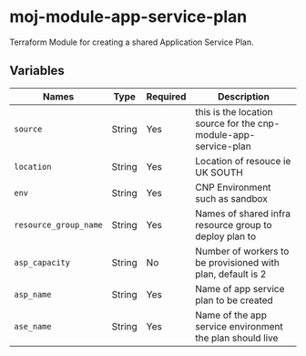 # moj-module-app-service-plan
Terraform Module for creating a shared Application Service Plan.

## Variables

Names | Type | Required | Description
--- | --- | --- | --- |
`source` | String | Yes | this is the location source for the cnp-module-app-service-plan
`location` | String | Yes | Location of resouce ie UK SOUTH
`env` | String | Yes | CNP Environment such as sandbox
`resource_group_name` | String | Yes | Names of shared infra resource group to deploy plan to
`asp_capacity` | String | No | Number of workers to be provisioned with plan, default is 2
`asp_name` | String | Yes | Name of app service plan to be created
`ase_name` | String | Yes | Name of the app service environment the plan should live 
